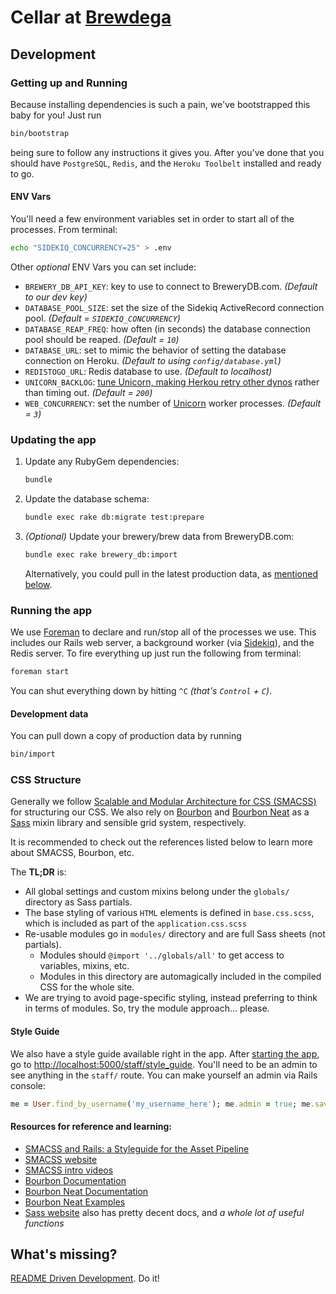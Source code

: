 # Cellar at [Brewdega](http://brewdega.com)

## Development

### Getting up and Running

Because installing dependencies is such a pain, we've bootstrapped this baby for you! Just run

```bash
bin/bootstrap
```

being sure to follow any instructions it gives you. After you've done that you
should have `PostgreSQL`, `Redis`, and the `Heroku Toolbelt` installed and
ready to go.

#### ENV Vars

You'll need a few environment variables set in order to start all of the
processes. From terminal:

```bash
echo "SIDEKIQ_CONCURRENCY=25" > .env
```

Other _optional_ ENV Vars you can set include:

  - `BREWERY_DB_API_KEY`: key to use to connect to BreweryDB.com. _(Default to
    our dev key)_
  - `DATABASE_POOL_SIZE`: set the size of the Sidekiq ActiveRecord connection
    pool. _(Default = `SIDEKIQ_CONCURRENCY`)_
  - `DATABASE_REAP_FREQ`: how often (in seconds) the database connection pool
    should be reaped. _(Default = `10`)_
  - `DATABASE_URL`: set to mimic the behavior of setting the database
    connection on Heroku. _(Default to using `config/database.yml`)_
  - `REDISTOGO_URL`: Redis database to use. _(Default to localhost)_
  - `UNICORN_BACKLOG`: [tune Unicorn, making Herkou retry other
    dynos](ttm-unicorn) rather than timing out. _(Default = `200`)_
  - `WEB_CONCURRENCY`: set the number of [Unicorn](unicorn) worker processes.
    _(Default = `3`)_

### Updating the app

  1.  Update any RubyGem dependencies:

      ```bash
      bundle
      ```
  1.  Update the database schema:

      ```bash
      bundle exec rake db:migrate test:prepare
      ```
  1.  _(Optional)_ Update your brewery/brew data from BreweryDB.com:

      ``` bash
      bundle exec rake brewery_db:import
      ```

      Alternatively, you could pull in the latest production data, as
      [mentioned below](#development-data).

### Running the app

We use [Foreman][foreman] to declare and run/stop all of the processes we use.
This includes our Rails web server, a background worker (via
[Sidekiq][sidekiq]), and the Redis server. To fire everything up just run the
following from terminal:

```bash
foreman start
```

You can shut everything down by hitting `^C` _(that's `Control` + `C`)_.

#### Development data

You can pull down a copy of production data by running

```bash
bin/import
```

### CSS Structure

Generally we follow [Scalable and Modular Architecture for CSS
(SMACSS)](smacss) for structuring our CSS. We also rely on [Bourbon](bourbon)
and [Bourbon Neat](bourbon-neat) as a [Sass](sass) mixin library and sensible
grid system, respectively.

It is recommended to check out the references listed below to learn more about
SMACSS, Bourbon, etc.

The **TL;DR** is:

  * All global settings and custom mixins belong under the
    `globals/` directory as Sass partials.
  * The base styling of various `HTML` elements is defined in `base.css.scss`,
    which is included as part of the `application.css.scss`
  * Re-usable modules go in `modules/` directory and are full Sass sheets (not
    partials).
    * Modules should `@import '../globals/all'` to get access to variables,
      mixins, etc.
    * Modules in this directory are automagically included in the compiled CSS
      for the whole site.
  * We are trying to avoid page-specific styling, instead preferring to think
    in terms of modules. So, try the module approach... please.

#### Style Guide

We also have a style guide available right in the app. After [starting the
app](#running-the-app), go to
[http://localhost:5000/staff/style_guide](http://localhost:5000/staff/style_guide).
You'll need to be an admin to see anything in the `staff/` route. You can make
yourself an admin via Rails console:

```ruby
me = User.find_by_username('my_username_here'); me.admin = true; me.save!
```

#### Resources for reference and learning:

  * [SMACSS and Rails: a Styleguide for the Asset
    Pipeline](http://blog.55minutes.com/2013/01/smacss-and-rails/)
  * [SMACSS website](smacss)
  * [SMACSS intro videos](http://tv.adobe.com/search/?q=smacss)
  * [Bourbon Documentation](http://bourbon.io/docs/)
  * [Bourbon Neat Documentation](http://neat.bourbon.io/docs/)
  * [Bourbon Neat Examples](http://neat.bourbon.io/examples/)
  * [Sass website](sass) also has pretty decent docs, and _a whole lot of useful functions_

## What's missing?

[README Driven Development][rdd]. Do it!


[bourbon-neat]: http://neat.bourbon.io/ "A lightweight semantic grid framework for Sass and Bourbon"
[bourbon]: http://bourbon.io/ "A simple and lightweight mixin library for Sass"
[foreman]: https://devcenter.heroku.com/articles/procfile/
[rdd]: http://tom.preston-werner.com/2010/08/23/readme-driven-development.html
[sass]: http://sass-lang.com/ "Syntactically Awesome Style Sheets"
[sidekiq]: https://github.com/mperham/sidekiq
[smacss]: http://smacss.com/ "Scalable and Modular Architecture for CSS"
[texticle]: https://tenderlove.github.com/texticle/
[ttm-unicorn]: http://devblog.thinkthroughmath.com/blog/2013/02/27/managing-request-queuing-with-rails-on-heroku/
[unicorn]: http://unicorn.bogomips.org/
